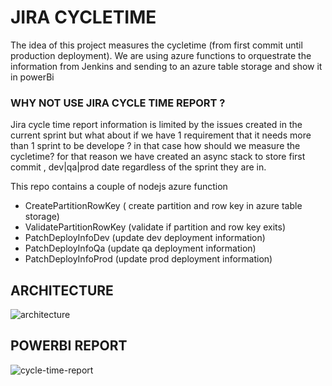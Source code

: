 # JIRA CYCLETIME

The idea of this project measures the cycletime (from first commit until production deployment). We are using azure functions to orquestrate the information from Jenkins and sending to an azure table storage and show it in powerBi

### WHY NOT USE JIRA CYCLE TIME REPORT ?

Jira cycle time report information is limited by the issues created in the current sprint but what about if we have 1 requirement that it needs more than 
1 sprint to be develope ? in that case how should we measure the cycletime? for that reason we have created an async stack to store first commit , dev|qa|prod date regardless of the sprint they are in.

This repo contains a couple of nodejs azure function 

- CreatePartitionRowKey ( create partition and row key in azure table storage)
- ValidatePartitionRowKey (validate if partition and row key exits)
- PatchDeployInfoDev (update dev deployment information)
- PatchDeployInfoQa (update qa deployment information)
- PatchDeployInfoProd (update prod deployment information)



## ARCHITECTURE



![architecture](https://user-images.githubusercontent.com/40572443/173856480-f37d587d-7dae-48c9-890b-06619b452859.png)


## POWERBI REPORT


![cycle-time-report](https://user-images.githubusercontent.com/40572443/173942876-907c0e7a-4a28-4ffc-8f7c-c2c7e89b6c2a.png)
